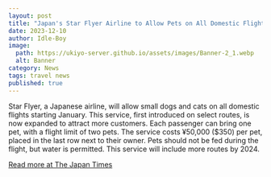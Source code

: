 ```yaml
---
layout: post
title: "Japan's Star Flyer Airline to Allow Pets on All Domestic Flights from January"
date: 2023-12-10
author: Idle-Boy
image:
  path: https://ukiyo-server.github.io/assets/images/Banner-2_1.webp
  alt: Banner
category: News
tags: travel news
published: true
---
```


Star Flyer, a Japanese airline, will allow small dogs and cats on all domestic flights starting January. This service, first introduced on select routes, is now expanded to attract more customers. Each passenger can bring one pet, with a flight limit of two pets. The service costs ¥50,000 ($350) per pet, placed in the last row next to their owner. Pets should not be fed during the flight, but water is permitted. This service will include more routes by 2024.

[Read more at The Japan Times](https://www.japantimes.co.jp/news/2023/12/10/japan/star-flyer-pets-all-domestic-flights/)
